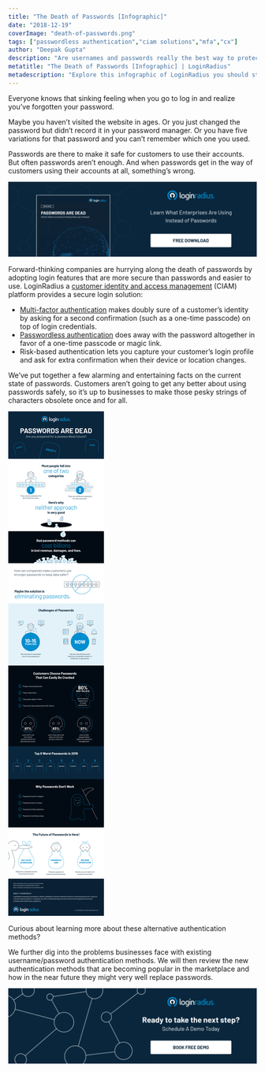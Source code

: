 ```yaml
---
title: "The Death of Passwords [Infographic]"
date: "2018-12-19"
coverImage: "death-of-passwords.png"
tags: ["passwordless authentication","ciam solutions","mfa","cx"]
author: "Deepak Gupta" 
description: "Are usernames and passwords really the best way to protect your customers? Check out this infographic and learn about the new technologies and authentication methods that are replacing passwords."
metatitle: "The Death of Passwords [Infographic] | LoginRadius"
metadescription: "Explore this infographic of LoginRadius you should stop using passwords and what are the alternatives."
---
```


Everyone knows that sinking feeling when you go to log in and realize you’ve forgotten your password.

Maybe you haven’t visited the website in ages. Or you just changed the password but didn’t record it in your password manager. Or you have five variations for that password and you can’t remember which one you used.

Passwords are there to make it safe for customers to use their accounts. But often passwords aren’t enough. And when passwords get in the way of customers using their accounts at all, something’s wrong.

[![passwords are dead whitepaper](WP-Passwords-are-Dead-1024x310.png)](https://www.loginradius.com/resource/passwords-are-dead/)

Forward-thinking companies are hurrying along the death of passwords by adopting login features that are more secure than passwords and easier to use. LoginRadius a [customer identity and access management](https://www.loginradius.com/blog/2019/06/customer-identity-and-access-management/) (CIAM) platform provides a secure login solution:

- [Multi-factor authentication](https://www.loginradius.com/blog/2019/06/what-is-multi-factor-authentication/) makes doubly sure of a customer’s identity by asking for a second confirmation (such as a one-time passcode) on top of login credentials.
- [Passwordless authentication](https://www.loginradius.com/blog/2019/10/passwordless-authentication-the-future-of-identity-and-security/) does away with the password altogether in favor of a one-time passcode or magic link.
- Risk-based authentication lets you capture your customer’s login profile and ask for extra confirmation when their device or location changes.

We’ve put together a few alarming and entertaining facts on the current state of passwords. Customers aren’t going to get any better about using passwords safely, so it’s up to businesses to make those pesky strings of characters obsolete once and for all.

![](The-Death-of-Passwords-1.jpg)

Curious about learning more about these alternative authentication methods?

We further dig into the problems businesses face with existing username/password authentication methods. We will then review the new authentication methods that are becoming popular in the marketplace and how in the near future they might very well replace passwords.

[![Book-a-demo-loginradius](Book-a-demo-1024x310.png)](https://www.loginradius.com/book-a-demo/)

